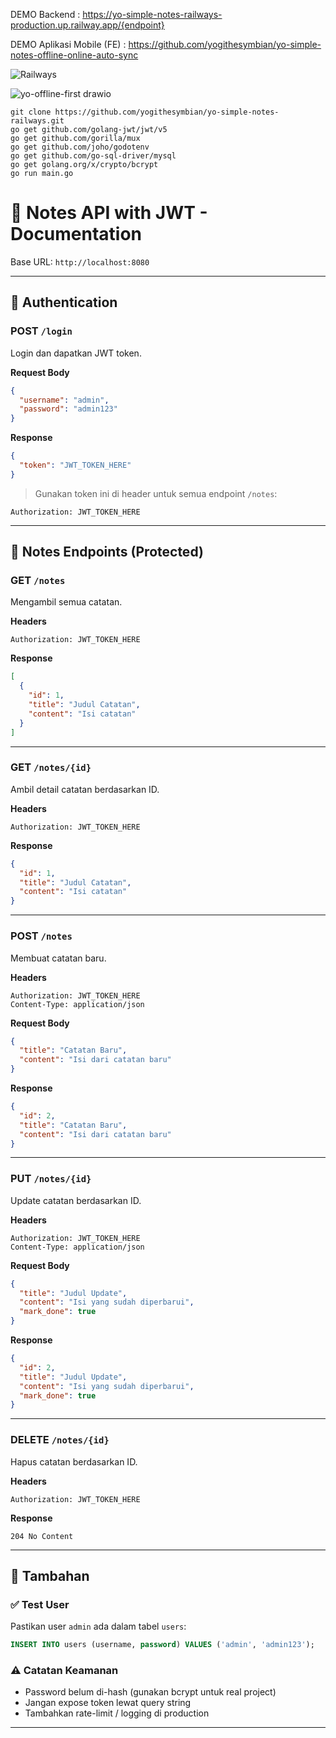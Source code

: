 DEMO Backend : https://yo-simple-notes-railways-production.up.railway.app/{endpoint}

DEMO Aplikasi Mobile (FE) : https://github.com/yogithesymbian/yo-simple-notes-offline-online-auto-sync

![Railways](https://github.com/user-attachments/assets/7c8c705e-d78e-4759-bc8c-f10fcc71c56c)

![yo-offline-first drawio](https://github.com/user-attachments/assets/9c5b3fbc-32be-446d-9f0b-f949c0f12c1d)

```
git clone https://github.com/yogithesymbian/yo-simple-notes-railways.git
go get github.com/golang-jwt/jwt/v5
go get github.com/gorilla/mux
go get github.com/joho/godotenv
go get github.com/go-sql-driver/mysql
go get golang.org/x/crypto/bcrypt
go run main.go
```

# 📘 Notes API with JWT - Documentation

Base URL: `http://localhost:8080`

---

## 🔐 Authentication

### POST `/login`

Login dan dapatkan JWT token.

**Request Body**

```json
{
  "username": "admin",
  "password": "admin123"
}
```

**Response**

```json
{
  "token": "JWT_TOKEN_HERE"
}
```

> Gunakan token ini di header untuk semua endpoint `/notes`:

```
Authorization: JWT_TOKEN_HERE
```

---

## 📒 Notes Endpoints (Protected)

### GET `/notes`

Mengambil semua catatan.

**Headers**

```
Authorization: JWT_TOKEN_HERE
```

**Response**

```json
[
  {
    "id": 1,
    "title": "Judul Catatan",
    "content": "Isi catatan"
  }
]
```

---

### GET `/notes/{id}`

Ambil detail catatan berdasarkan ID.

**Headers**

```
Authorization: JWT_TOKEN_HERE
```

**Response**

```json
{
  "id": 1,
  "title": "Judul Catatan",
  "content": "Isi catatan"
}
```

---

### POST `/notes`

Membuat catatan baru.

**Headers**

```
Authorization: JWT_TOKEN_HERE
Content-Type: application/json
```

**Request Body**

```json
{
  "title": "Catatan Baru",
  "content": "Isi dari catatan baru"
}
```

**Response**

```json
{
  "id": 2,
  "title": "Catatan Baru",
  "content": "Isi dari catatan baru"
}
```

---

### PUT `/notes/{id}`

Update catatan berdasarkan ID.

**Headers**

```
Authorization: JWT_TOKEN_HERE
Content-Type: application/json
```

**Request Body**

```json
{
  "title": "Judul Update",
  "content": "Isi yang sudah diperbarui",
  "mark_done": true
}
```

**Response**

```json
{
  "id": 2,
  "title": "Judul Update",
  "content": "Isi yang sudah diperbarui",
  "mark_done": true
}
```

---

### DELETE `/notes/{id}`

Hapus catatan berdasarkan ID.

**Headers**

```
Authorization: JWT_TOKEN_HERE
```

**Response**

```
204 No Content
```

---

## 📝 Tambahan

### ✅ Test User

Pastikan user `admin` ada dalam tabel `users`:

```sql
INSERT INTO users (username, password) VALUES ('admin', 'admin123');
```

### ⚠️ Catatan Keamanan

- Password belum di-hash (gunakan bcrypt untuk real project)
- Jangan expose token lewat query string
- Tambahkan rate-limit / logging di production

---

```

```
